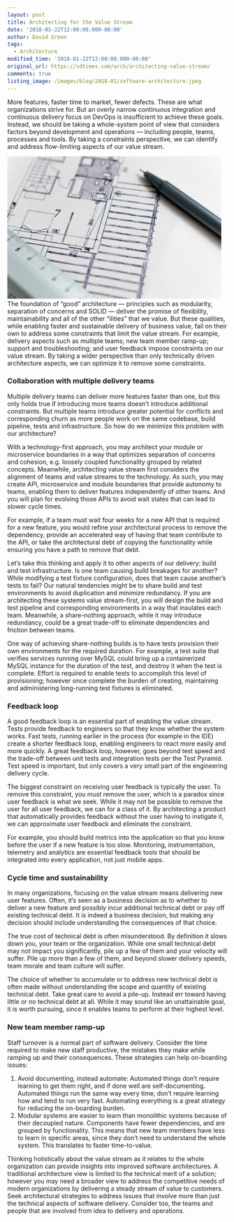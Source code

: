 ```yaml
---
layout: post
title: Architecting for the Value Stream
date: '2018-01-22T12:00:00.000-08:00'
author: David Green
tags:
  - Architecture
modified_time: '2018-01-22T12:00:00.000-08:00'
original_url: https://sdtimes.com/arch/architecting-value-stream/
comments: true
listing_image: /images/blog/2018-01/software-architecture.jpeg
---
```


More features, faster time to market, fewer defects.  These are what organizations strive for. But an overly narrow continuous integration and continuous delivery focus on DevOps is insufficient to achieve these goals. Instead, we should be taking a whole-system point of view that considers factors beyond development and operations — including people, teams, processes and tools.  By taking a constraints perspective, we can identify and address flow-limiting aspects of our value stream.

<img src="/images/blog/2018-01/software-architecture.jpeg" class="pull-right img-responsive"/> 
The foundation of “good” architecture — principles such as modularity, separation of concerns and SOLID — deliver the promise of flexibility, maintainability and all of the other “ilities” that we value.  But these qualities, while enabling faster and sustainable delivery of business value, fail on their own to address some constraints that limit the value stream.  For example, delivery aspects such as multiple teams; new team member ramp-up; support and troubleshooting; and user feedback impose constraints on our value stream.  By taking a wider perspective than only technically driven architecture aspects, we can optimize it to remove some constraints.

### Collaboration with multiple delivery teams

Multiple delivery teams can deliver more features faster than one, but this only holds true if introducing more teams doesn’t introduce additional constraints.  But multiple teams introduce greater potential for conflicts and corresponding churn as more people work on the same codebase, build pipeline, tests and infrastructure.  So how do we minimize this problem with our architecture?

With a technology-first approach, you may architect your module or microservice boundaries in a way that optimizes separation of concerns and cohesion, e.g. loosely coupled functionality grouped by related concepts. Meanwhile, architecting value stream first considers the alignment of teams and value streams to the technology. As such, you may create API, microservice and module boundaries that provide autonomy to teams, enabling them to deliver features independently of other teams. And you will plan for evolving those APIs to avoid wait states that can lead to slower cycle times.

For example, if a team must wait four weeks for a new API that is required for a new feature, you would refine your architectural process to remove the dependency, provide an accelerated way of having that team contribute to the API, or take the architectural debt of copying the functionality while ensuring you have a path to remove that debt.

Let’s take this thinking and apply it to other aspects of our delivery: build and test infrastructure.  Is one team causing build breakages for another?  While modifying a test fixture configuration, does that team cause another’s tests to fail?  Our natural tendencies might be to share build and test environments to avoid duplication and minimize redundancy.  If you are architecting these systems value stream-first, you will design the build and test pipeline and corresponding environments in a way that insulates each team. Meanwhile, a share-nothing approach, while it may introduce redundancy, could be a great trade-off to eliminate dependencies and friction between teams.

One way of achieving share-nothing builds is to have tests provision their own environments for the required duration.  For example, a test suite that verifies services running over MySQL could bring up a containerized MySQL instance for the duration of the test, and destroy it when the test is complete.  Effort is required to enable tests to accomplish this level of provisioning; however once complete the burden of creating, maintaining and administering long-running test fixtures is eliminated.

### Feedback loop

A good feedback loop is an essential part of enabling the value stream.  Tests provide feedback to engineers so that they know whether the system works.  Fast tests, running earlier in the process (for example in the IDE) create a shorter feedback loop, enabling engineers to react more easily and more quickly.  A great feedback loop, however, goes beyond test speed and the trade-off between unit tests and integration tests per the Test Pyramid.  Test speed is important, but only covers a very small part of the engineering delivery cycle.

The biggest constraint on receiving user feedback is typically the user. To remove this constraint, you must remove the user, which is a paradox since user feedback is what we seek.  While it may not be possible to remove the user for all user feedback, we can for a class of it.  By architecting a product that automatically provides feedback without the user having to instigate it, we can approximate user feedback and eliminate the constraint.

For example, you should build metrics into the application so that you know before the user if a new feature is too slow.  Monitoring, instrumentation, telemetry and analytics are essential feedback tools that should be integrated into every application, not just mobile apps.

### Cycle time and sustainability

In many organizations, focusing on the value stream means delivering new user features. Often, it’s seen as a business decision as to whether to deliver a new feature and possibly incur additional technical debt or pay off existing technical debt. It is indeed a business decision, but making any decision should include understanding the consequences of that choice.

The true cost of technical debt is often misunderstood. By definition it slows down you, your team or the organization. While one small technical debt may not impact you significantly, pile up a few of them and your velocity will suffer. Pile up more than a few of them, and beyond slower delivery speeds, team morale and team culture will suffer.

The choice of whether to accumulate or to address new technical debt is often made without understanding the scope and quantity of existing technical debt. Take great care to avoid a pile-up. Instead err toward having little or no technical debt at all. While it may sound like an unattainable goal, it is worth pursuing, since it enables teams to perform at their highest level.

### New team member ramp-up

Staff turnover is a normal part of software delivery. Consider the time required to make new staff productive, the mistakes they make while ramping up and their consequences. These strategies can help on-boarding issues:

1. Avoid documenting, instead automate: Automated things don’t require learning to get them right, and if done well are self-documenting. Automated things run the same way every time, don’t require learning how and tend to run very fast. Automating everything is a great strategy for reducing the on-boarding burden.
2. Modular systems are easier to learn than monolithic systems because of their decoupled nature. Components have fewer dependencies, and are grouped by functionality. This means that new team members have less to learn in specific areas, since they don’t need to understand the whole system. This translates to faster time-to-value.

Thinking holistically about the value stream as it relates to the whole organization can provide insights into improved software architectures. A traditional architecture view is limited to the technical merit of a solution; however you may need a broader view to address the competitive needs of modern organizations by delivering a steady stream of value to customers.  Seek architectural strategies to address issues that involve more than just the technical aspects of software delivery. Consider too, the teams and people that are involved from idea to delivery and operations.
